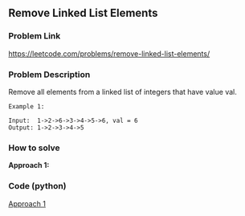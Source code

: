 ## Remove Linked List Elements

### Problem Link

https://leetcode.com/problems/remove-linked-list-elements/

### Problem Description 

Remove all elements from a linked list of integers that have value val.

```
Example 1: 

Input:  1->2->6->3->4->5->6, val = 6
Output: 1->2->3->4->5

```


### How to solve 

**Approach 1:** 



### Code (python)

[Approach 1](https://github.com/yanray/leetcode/blob/master/problems/0203Remove_Linked_List_Elements/0203Remove_Linked_List_Elements1.py)

```python

```